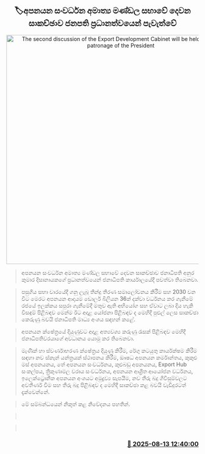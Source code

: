 <p align='center'><b><h2 align='center' title='The second discussion of the Export Development Cabinet will be held under the patronage of the President'>🏷අපනයන සංවර්ධන අමාත්‍ය මණ්ඩල සභාවේ දෙවන සාකච්ඡාව ජනපති ප්‍රධානත්වයෙන් පැවැත්වේ</h2></b></p>
<p align='center'><img src='https://helakuru.sgp1.cdn.digitaloceanspaces.com/esana/images/lib/anura-president-export-j.jpg' width='600' alt='The second discussion of the Export Development Cabinet will be held under the patronage of the President'></p>

> අපනයන සංවර්ධන අමාත්‍ය මණ්ඩල සභාවේ දෙවන සාකච්ඡාව ජනාධිපති අනුර කුමාර දිසානායකගේ ප්‍රධානත්වයෙන් ජනාධිපති කාර්යාලයේදී පවත්වා තිබෙනවා.

> පසුගිය සභා වාරයේදී ගනු ලැබූ තීන්දු තීරණ සමාලෝචනය කිරීම සහ 2030 වන විට මෙරට අපනයන ආදායම ඩොලර් බිලියන 36ක් දක්වා වර්ධනය කර ගැනීමේ රජයේ ඉලක්කය සපුරා ගැනීමේදී මතුව ඇති අභියෝග සහ ඒවාට ලබා දිය හැකි විසඳුම් පිළිබඳව මෙන්ම ඊට අදාළ යෝජනා පිළිබඳව ද මෙහිදී පුළුල් ලෙස සාකච්ඡා කෙරුණු බවයි ජනාධිපති මාධ්‍ය අංශය සඳහන් කළේ.

> අපනයන ක්ෂේත්‍රයේ දියුණුවට අදාළ අත්‍යවශ්‍ය කරුණු රැසක් පිළිබඳව මෙහිදී ජනාධිපතිවරයාගේ අවධානය යොමු කර තිබෙනවා.

> මැණික් හා ස්වර්ණාභරණ ක්ෂේත්‍රය දියුණු කිරීම, රේගු කටයුතු කාර්යක්ෂම කිරීම සඳහා නව ස්කෑන් යන්ත්‍රයක් ස්ථාපනය කිරීම, ඖෂධ අපනයන කර්මාන්තය, කුකුළු මස් අපනයනය, තේ අපනයන සංවර්ධනය, කුළුබඩු අපනයනය, Export Hub සංකල්පය, ත්‍රිකුණාමල වරාය සංවර්ධනය, අපනයන ආශ්‍රිත ආයෝජන වර්ධනය, ඉලෙක්ට්‍රොනික අපනයන අංශයට අමුද්‍රව්‍ය සැපයීම, නව තීරු බදු ගිවිසුම්වලට අවතීර්ණ වීම සහ තීරු බදු පිළිබඳව ද මෙහිදී සාකච්ඡා කළ බවයි වැඩිදුරටත් දැක්වෙන්නේ.

> මේ සම්බන්ධයෙන් නිකුත් කළ නිවේදනය පහතින්.

>  

>  



<h3 align='right'><a href='https://www.helakuru.lk/esana/p/112661/'>📅 2025-08-13 12:40:00</a></h3>
